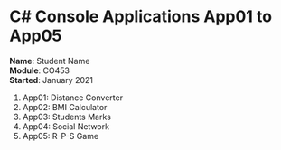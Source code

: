 # C# Console Applications App01 to App05
**Name**: Student Name    
**Module**: CO453    
**Started**: January 2021    

1. App01: Distance Converter
2. App02: BMI Calculator
3. App03: Students Marks
4. App04: Social Network
5. App05: R-P-S Game
